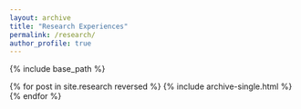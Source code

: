 ```yaml
---
layout: archive
title: "Research Experiences"
permalink: /research/
author_profile: true
---
```


{% include base_path %}

{% for post in site.research reversed %}
  {% include archive-single.html %}
{% endfor %}